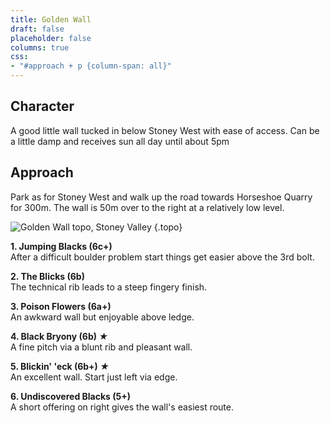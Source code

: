 ```yaml
---
title: Golden Wall
draft: false
placeholder: false
columns: true
css:
- "#approach + p {column-span: all}"
---
```


## Character

A good little wall tucked in below Stoney West with ease of access. Can be a little damp and receives sun all day until about 5pm

## Approach

Park as for Stoney West and walk up the road towards Horseshoe Quarry for 300m. The wall is 50m over to the right at a relatively low level.

![Golden Wall topo, Stoney Valley](/img/peak/stoney/Golden-Wall.jpg)
{.topo}

**1. Jumping Blacks (6c+)**  
After a difficult boulder problem start things get easier above the 3rd bolt.

**2. The Blicks (6b)**  
The technical rib leads to a steep fingery finish.

**3. Poison Flowers (6a+)**  
An awkward wall but enjoyable above ledge.

**4. Black Bryony (6b) *★***  
A fine pitch via a blunt rib and pleasant wall.

**5. Blickin' 'eck (6b+) *★***  
An excellent wall. Start just left via edge.

**6. Undiscovered Blacks (5+)**  
A short offering on right gives the wall's easiest route.

